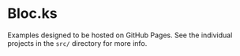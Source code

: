 # Bloc.ks

Examples designed to be hosted on GitHub Pages. See the individual projects in
the `src/` directory for more info.
